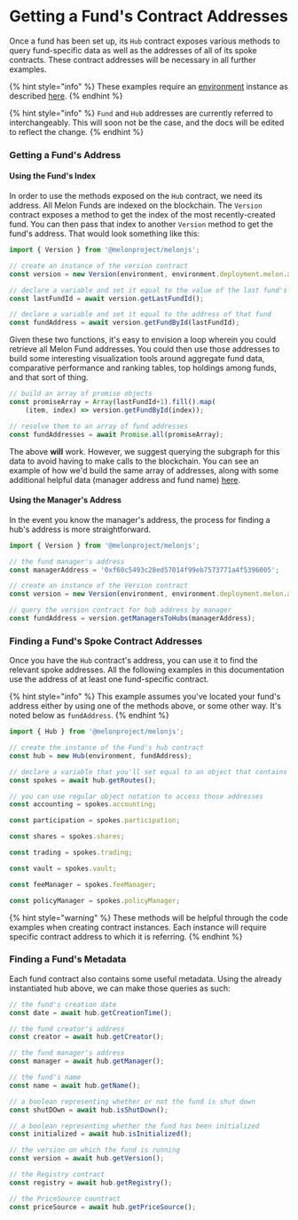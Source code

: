 # Getting a Fund's Contract Addresses

Once a fund has been set up, its `Hub` contract exposes various methods to query fund-specific data as well as the addresses of all of its spoke contracts. These contract addresses will be necessary in all further examples.

{% hint style="info" %}
These examples require an [environment](../building-blocks/environment/) instance as described [here](../building-blocks/environment/).
{% endhint %}

{% hint style="info" %}
`Fund` and `Hub` addresses are currently referred to interchangeably. This will soon not be the case, and the docs will be edited to reflect the change. 
{% endhint %}

### Getting a Fund's Address

#### Using the Fund's Index

In order to use the methods exposed on the `Hub` contract, we need its address. All Melon Funds are indexed on the blockchain. The `Version` contract exposes a method to get the index of the most recently-created fund. You can then pass that index to another `Version` method to get the fund's address. That would look something like this:

```javascript
import { Version } from '@melonproject/melonjs';

// create an instance of the version contract
const version = new Version(environment, environment.deployment.melon.addr.Version);

// declare a variable and set it equal to the value of the last fund's id
const lastFundId = await version.getLastFundId();

// declare a variable and set it equal to the address of that fund
const fundAddress = await version.getFundById(lastFundId);
```

Given these two functions, it's easy to envision a loop wherein you could retrieve all Melon Fund addresses. You could then use those addresses to build some interesting visualization tools around aggregate fund data, comparative performance and ranking tables, top holdings among funds, and that sort of thing.

```javascript
// build an array of promise objects
const promiseArray = Array(lastFundId+1).fill().map(
    (item, index) => version.getFundById(index));

// resolve them to an array of fund addresses
const fundAddresses = await Promise.all(promiseArray);
```

The above **will** work. However, we suggest querying the subgraph for this data to avoid having to make calls to the blockchain. You can see an example of how we'd build the same array of addresses, along with some additional helpful data \(manager address and fund name\) [here](https://thegraph.com/explorer/subgraph/melonproject/melon?query=List%20of%20funds).

#### Using the Manager's Address

In the event you know the manager's address, the process for finding a hub's address is more straightforward.

```javascript
import { Version } from '@melonproject/melonjs';

// the fund manager's address
const managerAddress = '0xf60c5493c28ed57014f99eb7573771a4f5396005';

// create an instance of the Version contract
const version = new Version(environment, environment.deployment.melon.addr.Version);

// query the version contract for hub address by manager
const fundAddress = version.getManagersToHubs(managerAddress);
```

### Finding a Fund's Spoke Contract Addresses

Once you have the `Hub` contract's address, you can use it to find the relevant spoke addresses. All the following examples in this documentation use the address of at least one fund-specific contract.

{% hint style="info" %}
This example assumes you've located your fund's address either by using one of the methods above, or some other way. It's noted below as `fundAddress`. 
{% endhint %}

```javascript
import { Hub } from '@melonproject/melonjs';

// create the instance of the Fund's hub contract
const hub = new Hub(environment, fundAddress);

// declare a variable that you'll set equal to an object that contains all the spoke contract addresses
const spokes = await hub.getRoutes();

// you can use regular object notation to access those addresses
const accounting = spokes.accounting;

const participation = spokes.participation;

const shares = spokes.shares;

const trading = spokes.trading;

const vault = spokes.vault;

const feeManager = spokes.feeManager;

const policyManager = spokes.policyManager;
```

{% hint style="warning" %}
These methods will be helpful through the code examples when creating contract instances. Each instance will require specific contract address to which it is referring. 
{% endhint %}

### Finding a Fund's Metadata

Each fund contract also contains some useful metadata. Using the already instantiated hub above, we can make those queries as such:

```javascript
// the fund's creation date
const date = await hub.getCreationTime();

// the fund creator's address
const creator = await hub.getCreator();

// the fund manager's address
const manager = await hub.getManager();

// the fund's name
const name = await hub.getName();

// a boolean representing whether or not the fund is shut down
const shutDOwn = await hub.isShutDown();

// a boolean representing whether the fund has been initialized
const initialized = await hub.isInitialized();

// the version on which the fund is running
const version = await hub.getVersion();

// the Registry contract
const registry = await hub.getRegistry();

// the PriceSource countract
const priceSource = await hub.getPriceSource();

```



